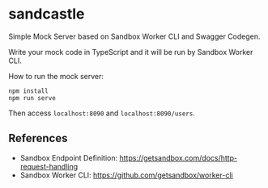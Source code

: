 # sandcastle

Simple Mock Server based on Sandbox Worker CLI and Swagger Codegen.

Write your mock code in TypeScript and it will be run by Sandbox Worker CLI.

How to run the mock server:

```
npm install
npm run serve
```

Then access `localhost:8090` and `localhost:8090/users`.

## References

* Sandbox Endpoint Definition: <https://getsandbox.com/docs/http-request-handling>
* Sandbox Worker CLI: <https://github.com/getsandbox/worker-cli>

